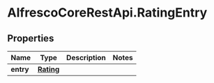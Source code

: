 # AlfrescoCoreRestApi.RatingEntry

## Properties
Name | Type | Description | Notes
------------ | ------------- | ------------- | -------------
**entry** | [**Rating**](Rating.md) |  | 


